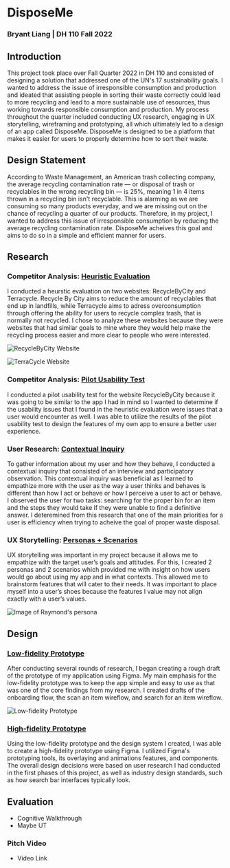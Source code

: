 # DisposeMe

### Bryant Liang | DH 110 Fall 2022

## Introduction
This project took place over Fall Quarter 2022 in DH 110 and consisted of designing a solution that addressed one of the UN's 17 sustainability goals. I wanted to address the issue of irresponsible consumption and production and ideated that assisting people in sorting their waste correctly could lead to more recycling and lead to a more sustainable use of resources, thus working towards responsible consumption and production. My process throughout the quarter included conducting UX research, engaging in UX storytelling, wireframing and prototyping, all which ultimately led to a design of an app called DisposeMe. DisposeMe is designed to be a platform that makes it easier for users to properly determine how to sort their waste. 

## Design Statement
According to Waste Management, an American trash collecting company, the average recycling contamination rate — or disposal of trash or recyclables in the wrong recycling bin — is 25%, meaning 1 in 4 items thrown in a recycling bin isn't recyclable. This is alarming as we are consuming so many products everyday, and we are missing out on the chance of recycling a quarter of our products. Therefore, in my project, I wanted to address this issue of irresponsible consumption by reducing the average recycling contamination rate. DisposeMe acheives this goal and aims to do so in a simple and efficient manner for users.

## Research

### Competitor Analysis: [Heuristic Evaluation](https://github.com/brygoesmoo/DH110/tree/main/Assignment%201)

I conducted a heurstic evaluation on two websites: RecycleByCity and Terracycle. Recycle By City aims to reduce the amount of recyclables that end up in landfills, while Terracycle aims to adress overconsumption through offering the ability for users to recycle complex trash, that is normally not recycled. I chose to analyze these websites because they were websites that had similar goals to mine where they would help make the recycling process easier and more clear to people who were interested. 

![RecycleByCity Website](https://user-images.githubusercontent.com/79380837/204640945-77589740-b66d-4946-a7fa-10046f440e1f.png)

![TerraCycle Website](https://user-images.githubusercontent.com/79380837/204641048-24ec08ca-8adb-4629-bc7f-5ae6bc71b3b5.png)

### Competitor Analysis: [Pilot Usability Test](https://github.com/brygoesmoo/DH110/tree/main/assignment02)

I conducted a pilot usability test for the website RecycleByCity because it was going to be similar to the app I had in mind so I wanted to determine if the usability issues that I found in the heuristic evaluation were issues that a user would encounter as well. I was able to utilize the results of the pilot usability test to design the features of my own app to ensure a better user experience. 

### User Research: [Contextual Inquiry](https://github.com/brygoesmoo/DH110/tree/main/Assignment%203)

To gather information about my user and how they behave, I conducted a contextual inquiry that consisted of an interview and participatory observation. This contextual inquiry was beneficial as I learned to empathize more with the user as the way a user thinks and behaves is different than how I act or behave or how I perceive a user to act or behave. I observed the user for two tasks: searching for the proper bin for an item and the steps they would take if they were unable to find a definitive answer. I deteremined from this research that one of the main priorities for a user is efficiency when trying to acheive the goal of proper waste disposal. 

### UX Storytelling: [Personas + Scenarios](https://github.com/brygoesmoo/DH110/tree/main/Assignment%204)

UX storytelling was important in my project because it allows me to empathize with the target user’s goals and attitudes. For this, I created 2 personas and 2 scenarios which provided me with insight on how users would go about using my app and in what contexts. This allowed me to brainstorm features that will cater to their needs. It was important to place myself into a user’s shoes because the features I value may not align exactly with a user’s values. 

![Image of Raymond's persona](https://user-images.githubusercontent.com/79380837/199350908-0e622ab8-50e6-462f-9b41-eb2fa5b0366e.png)

## Design

### [Low-fidelity Prototype](https://github.com/brygoesmoo/DH110/tree/main/Assignment%205)

After conducting several rounds of research, I began creating a rough draft of the prototype of my application using Figma. My main emphasis for the low-fidelity prototype was to keep the app simple and easy to use as that was one of the core findings from my research. I created drafts of the onboarding flow, the scan an item wireflow, and search for an item wireflow. 

![Low-fidelity Prototype](https://user-images.githubusercontent.com/79380837/204640863-c876e9fb-2fbd-406a-93b6-e37274b6547b.png)

### [High-fidelity Prototype](https://github.com/brygoesmoo/DH110/tree/main/Assignment%207)

Using the low-fidelity prototype and the design system I created, I was able to create a high-fidelity prototype using Figma. I utilized Figma's prototyping tools, its overlaying and animations features, and  components. The overall design decisions were based on user research I had conducted in the first phases of this project, as well as industry design standards, such as how search bar interfaces typically look.

## Evaluation
* Cognitive Walkthrough
* Maybe UT

### Pitch Video
* Video Link

